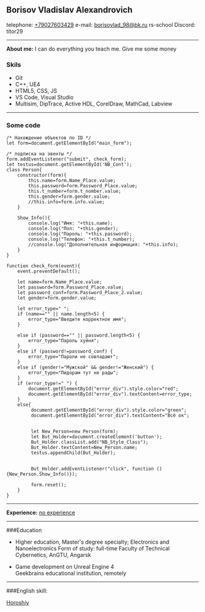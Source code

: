 ## Borisov Vladislav Alexandrovich


telephone: <u>+79027603429</u>
e-mail: <u>borisovlad_98@bk.ru</u>
rs-school Discord: titor29

---

__About me:__ I can do everything you teach me. Give me some money

### Skils
* Git
* C++, UE4
* HTML5, CSS, JS
* VS Code, Visual Studio
* Multisim, DipTrace, Active HDL, CorelDraw, MathCad, Labview
---
### Some code

```
/* Нахождение объектов по ID */
let form=document.getElementById("main_form");

/* подписка на эвенты */
form.addEventListener("submit", check_form);
let testus=document.getElementById('NB_Cont');
class Person{
    constructor(form){
        this.name=form.Name_Place.value;
        this.password=form.Password_Place.value;
        this.t_number=form.t_nomber.value;
        this.gender=form.gender.value;
        //this.info=form.info.value;                      
    }    

    Show_Info(){        
        console.log("Имя: "+this.name);
        console.log("Пол: "+this.gender);
        console.log("Пароль: "+this.password);
        console.log("Телефон: "+this.t_number);
        //console.log("Дополнительная информация: "+this.info); 
    }
}

function check_form(event){
    event.preventDefault();

    let name=form.Name_Place.value;
    let password=form.Password_Place.value;
    let password_conf=form.Password_Place_2.value;
    let gender=form.gender.value;

    let error_type=" ";
    if (name=="" || name.length<5) {
        error_type="Введите корректное имя";
    }

    else if (password=="" || password.length<5) {
        error_type="Пароль хуйня";
    }
    else if (password!=password_conf) {
        error_type="Пароли не совпадают";
    }
    else if (gender!="Мужской" && gender!="Женский") {
        error_type="Пидорам тут не рады";
    }
    if (error_type!=" ") {
        document.getElementById("error_div").style.color="red";
        document.getElementById("error_div").textContent=error_type;
    }
    else{
         document.getElementById("error_div").style.color="green";
         document.getElementById("error_div").textContent="Всё ок";
        
        
         let New_Person=new Person(form);
         let But_Holder=document.createElement('button');
         But_Holder.classList.add("NB_Style_Class");        
         But_Holder.textContent=New_Person.name;
         testus.appendChild(But_Holder);
         
         
         But_Holder.addEventListener("click", function () {New_Person.Show_Info()});

         form.reset();
    }
}
```

---

__Experience:__ <u>no experience</u>

---

###Education

* Higher education, Master's degree
 specialty; Electronics and Nanoelectronics	
Form of study: full-time
Faculty of Technical Cybernetics, AnGTU, Angarsk

* Game development on Unreal Engine 4	
Geekbrains educational institution, remotely
---

###English skill:

<u>Horoshiy</u>